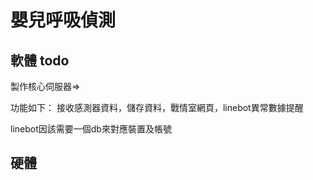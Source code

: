 # 嬰兒呼吸偵測
## 軟體 todo
製作核心伺服器=>

功能如下：
接收感測器資料，儲存資料，戰情室網頁，linebot異常數據提醒

linebot因該需要一個db來對應裝置及帳號

## 硬體